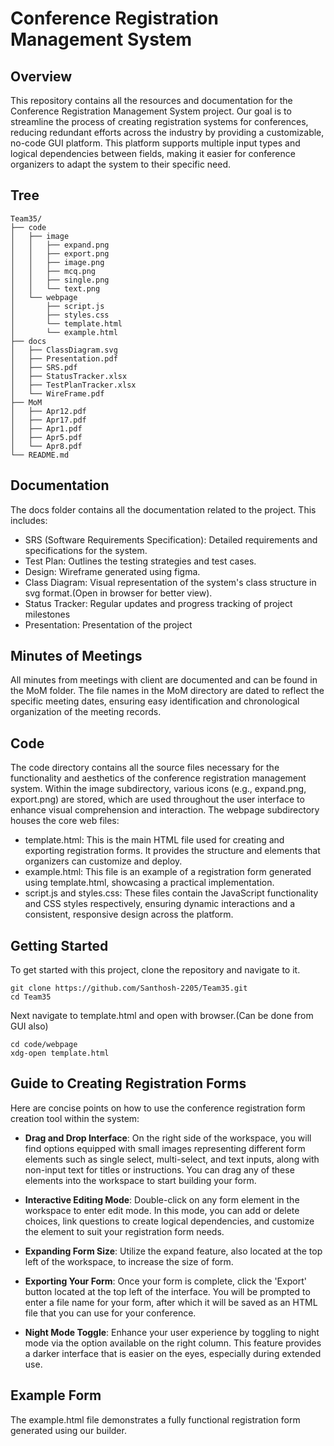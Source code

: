 # Conference Registration Management System

## Overview

This repository contains all the resources and documentation for the Conference Registration Management System project. Our goal is to streamline the process of creating registration systems for conferences, reducing redundant efforts across the industry by providing a customizable, no-code GUI platform. This platform supports multiple input types and logical dependencies between fields, making it easier for conference organizers to adapt the system to their specific need.

## Tree
```
Team35/
├── code  
│   ├── image  
│   │   ├── expand.png  
│   │   ├── export.png  
│   │   ├── image.png  
│   │   ├── mcq.png  
│   │   ├── single.png  
│   │   └── text.png
│   └── webpage  
│       ├── script.js   
│       ├── styles.css  
│       └── template.html
│       └── example.html  
├── docs  
│   ├── ClassDiagram.svg  
│   ├── Presentation.pdf  
│   ├── SRS.pdf  
│   ├── StatusTracker.xlsx  
│   ├── TestPlanTracker.xlsx  
│   └── WireFrame.pdf  
├── MoM  
│   ├── Apr12.pdf  
│   ├── Apr17.pdf  
│   ├── Apr1.pdf  
│   ├── Apr5.pdf  
│   └── Apr8.pdf  
└── README.md  
```


## Documentation

The docs folder contains all the documentation related to the project. This includes:

- SRS (Software Requirements Specification): Detailed requirements and specifications for the system.
- Test Plan: Outlines the testing strategies and test cases.
- Design: Wireframe generated using figma.
- Class Diagram: Visual representation of the system's class structure in svg format.(Open in browser for better view).
- Status Tracker: Regular updates and progress tracking of project milestones
- Presentation: Presentation of the project

## Minutes of Meetings

All minutes from meetings with client are documented and can be found in the MoM folder. The file names in the MoM directory are dated to reflect the specific meeting dates, ensuring easy identification and chronological organization of the meeting records.

## Code 
The code directory contains all the source files necessary for the functionality and aesthetics of the conference registration management system. Within the image subdirectory, various icons (e.g., expand.png, export.png) are stored, which are used throughout the user interface to enhance visual comprehension and interaction. The webpage subdirectory houses the core web files:

- template.html: This is the main HTML file used for creating and exporting registration forms. It provides the structure and elements that organizers can customize and deploy.
- example.html: This file is an example of a registration form generated using template.html, showcasing a practical implementation.
- script.js and styles.css: These files contain the JavaScript functionality and CSS styles respectively, ensuring dynamic interactions and a consistent, responsive design across the platform.

## Getting Started

To get started with this project, clone the repository and navigate to it.

```
git clone https://github.com/Santhosh-2205/Team35.git
cd Team35
```

Next navigate to template.html and open with browser.(Can be done from GUI also)

```
cd code/webpage
xdg-open template.html
```

## Guide to Creating Registration Forms

Here are concise points on how to use the conference registration form creation tool within the system:

- **Drag and Drop Interface**: On the right side of the workspace, you will find options equipped with small images representing different form elements such as single select, multi-select, and text inputs, along with non-input text for titles or instructions. You can drag any of these elements into the workspace to start building your form.

- **Interactive Editing Mode**: Double-click on any form element in the workspace to enter edit mode. In this mode, you can add or delete choices, link questions to create logical dependencies, and customize the element to suit your registration form needs.

- **Expanding Form Size**: Utilize the expand feature, also located at the top left of the workspace, to increase the size of form.

- **Exporting Your Form**: Once your form is complete, click the 'Export' button located at the top left of the interface. You will be prompted to enter a file name for your form, after which it will be saved as an HTML file that you can use for your conference.

- **Night Mode Toggle**: Enhance your user experience by toggling to night mode via the option available on the right column. This feature provides a darker interface that is easier on the eyes, especially during extended use.

## Example Form

The example.html file demonstrates a fully functional registration form generated using our builder.



